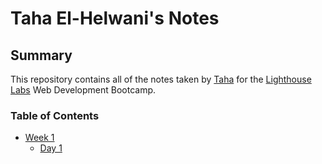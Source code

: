 # Taha El-Helwani's Notes

## Summary 

This repository contains all of the notes taken by [Taha](https://github.com/telhe1234) for the [Lighthouse Labs](https://www.lighthouselabs.ca/) Web Development Bootcamp.

### Table of Contents

* [Week 1](/Week_1)
  * [Day 1](/Week_1/Day_1)